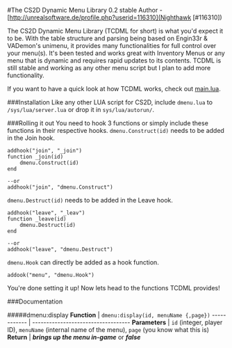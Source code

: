#The CS2D Dynamic Menu Library 0.2 stable
Author - [http://unrealsoftware.de/profile.php?userid=116310](Nighthawk [#116310])

The CS2D Dynamic Menu Library (TCDML for short) is what you'd expect it to be. With the table structure and parsing being based on Engin33r & VADemon's unimenu, it provides many functionalities for full control over your menu(s). It's been tested and works great with Inventory Menus or any menu that is dynamic and requires rapid updates to its contents.
TCDML is still stable and working as any other menu script but I plan to add more functionality. 

If you want to have a quick look at how TCDML works, check out [main.lua](main.lua).

###Installation
Like any other LUA script for CS2D, include `dmenu.lua` to `/sys/lua/server.lua` or drop it in `sys/lua/autorun/`.

###Rolling it out
You need to hook 3 functions or simply include these functions in their respective hooks.
`dmenu.Construct(id)` needs to be added in the Join hook.
````--recommended method
addhook("join", "_join")
function _join(id)
	dmenu.Construct(id)
end

--or
addhook("join", "dmenu.Construct")
````
`dmenu.Destruct(id)` needs to be added in the Leave hook.
````--recommended method
addhook("leave", "_leav")
function _leave(id)
	dmenu.Destruct(id)
end

--or
addhook("leave", "dmenu.Destruct")
````
`dmenu.Hook` can directly be added as a hook function.
````--recommended method
addook("menu", "dmenu.Hook")
````

You're done setting it up! Now lets head to the functions TCDML provides!


###Documentation

#####dmenu:display
**Function** | `dmenu:display(id, menuName {,page})`
------------ | -----------------------------------
**Parameters** | `id` (integer, player ID), `menuName` (internal name of the menu), `page` (you know what this is)
**Return** | ***brings up the menu in-game*** or ***false***
